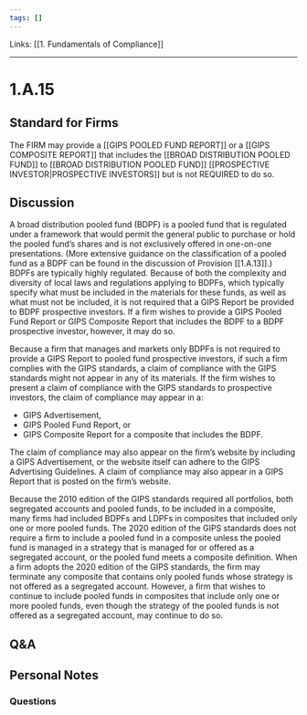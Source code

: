 ```yaml
---
tags: []
---
```

Links: [[1. Fundamentals of Compliance]]
___
# 1.A.15
## Standard for Firms
The FIRM may provide a [[GIPS POOLED FUND REPORT]] or a [[GIPS COMPOSITE REPORT]] that includes the [[BROAD DISTRIBUTION POOLED FUND]] to [[BROAD DISTRIBUTION POOLED FUND]] [[PROSPECTIVE INVESTOR|PROSPECTIVE INVESTORS]] but is not REQUIRED to do so.
## Discussion
A broad distribution pooled fund (BDPF) is a pooled fund that is regulated under a framework that would permit the general public to purchase or hold the pooled fund’s shares and is not exclusively offered in one-on-one presentations. (More extensive guidance on the classification of a pooled fund as a BDPF can be found in the discussion of Provision [[1.A.13]].) BDPFs are typically highly regulated. Because of both the complexity and diversity of local laws and regulations applying to BDPFs, which typically specify what must be included in the materials for these funds, as well as what must not be included, it is not required that a GIPS Report be provided to BDPF prospective investors. If a firm wishes to provide a GIPS Pooled Fund Report or GIPS Composite Report that includes the BDPF to a BDPF prospective investor, however, it may do so.

Because a firm that manages and markets only BDPFs is not required to provide a GIPS Report to pooled fund prospective investors, if such a firm complies with the GIPS standards, a claim of compliance with the GIPS standards might not appear in any of its materials. If the firm wishes to present a claim of compliance with the GIPS standards to prospective investors, the claim of compliance may appear in a:
- GIPS Advertisement,
- GIPS Pooled Fund Report, or
- GIPS Composite Report for a composite that includes the BDPF.

The claim of compliance may also appear on the firm’s website by including a GIPS Advertisement, or the website itself can adhere to the GIPS Advertising Guidelines. A claim of compliance may also appear in a GIPS Report that is posted on the firm’s website.

Because the 2010 edition of the GIPS standards required all portfolios, both segregated accounts and pooled funds, to be included in a composite, many firms had included BDPFs and LDPFs in composites that included only one or more pooled funds. The 2020 edition of the GIPS standards does not require a firm to include a pooled fund in a composite unless the pooled fund is managed in a strategy that is managed for or offered as a segregated account, or the pooled fund meets a composite definition. When a firm adopts the 2020 edition of the GIPS standards, the firm may terminate any composite that contains only pooled funds whose strategy is not offered as a segregated account. However, a firm that wishes to continue to include pooled funds in composites that include only one or more pooled funds, even though the strategy of the pooled funds is not offered as a segregated account, may continue to do so.
## Q&A

## Personal Notes

### Questions